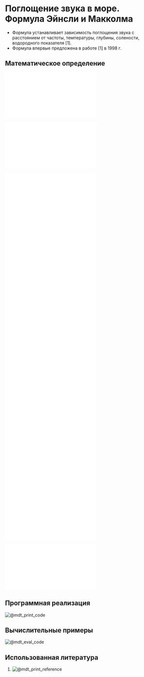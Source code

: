 # Поглощение звука в море. Формула Эйнсли и Макколма

- Формула устанавливает зависимость поглощения звука с расстоянием от частоты, температуры, глубины, солености, водородного показателя [1].
- Формула впервые предложена в работе [1] в 1998 г.

## Математическое определение

![@mdt_print_equation_boxed](include/sound_absorption_sea_ainslie.tex)

![@mdt_print_markdown](include/sound_absorption_sea_ainslie_args.ru.md)

![@mdt_print_equation](include/sound_absorption_sea_ainslie_1.tex)
![@mdt_print_equation](include/sound_absorption_sea_ainslie_2.tex)
![@mdt_print_equation](include/sound_absorption_sea_ainslie_3.tex)
![@mdt_print_equation](include/sound_absorption_sea_ainslie_4.tex)
![@mdt_print_equation](include/sound_absorption_sea_ainslie_5.tex)
![@mdt_print_equation](include/sound_absorption_sea_ainslie_6.tex)
![@mdt_print_equation](include/sound_absorption_sea_ainslie_7.tex)
![@mdt_print_equation](include/sound_absorption_sea_ainslie_8.tex)

![@mdt_print_markdown](include/sound_absorption_sea_ainslie_vars.ru.md)

## Программная реализация

![@mdt_print_code]($/sonar_m/toolbox/sound_absorption/sound_absorption_sea_ainslie.m)

## Вычислительные примеры

![@mdt_eval_code]($/sonar_m/example/sound_absorption/sound_absorption_sea_ainslie_ex_1.m)

## Использованная литература

1. ![@mdt_print_reference]($/reference/ainslie1998simplified.enw)

